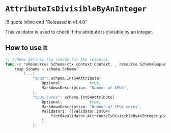 # `AttributeIsDivisibleByAnInteger`

!!! quote inline end "Released in v1.4.0"

This validator is used to check if the attribute is divisible by an integer.

## How to use it

```go
// Schema defines the schema for the resource.
func (r *xResource) Schema(ctx context.Context, _ resource.SchemaRequest, resp *resource.SchemaResponse) {
    resp.Schema = schema.Schema{
        (...)
            "cpus": schema.Int64Attribute{
                Optional:            true,
                MarkdownDescription: "Number of CPUs",
            },
            "cpus_cores": schema.Int64Attribute{
                Optional:            true,
                MarkdownDescription: "Number of CPUs cores",
                Validators: []validator.Int64{
                    fint64validator.AttributeIsDivisibleByAnInteger(path.MatchRoot("cpus"))
                },
            },
```
